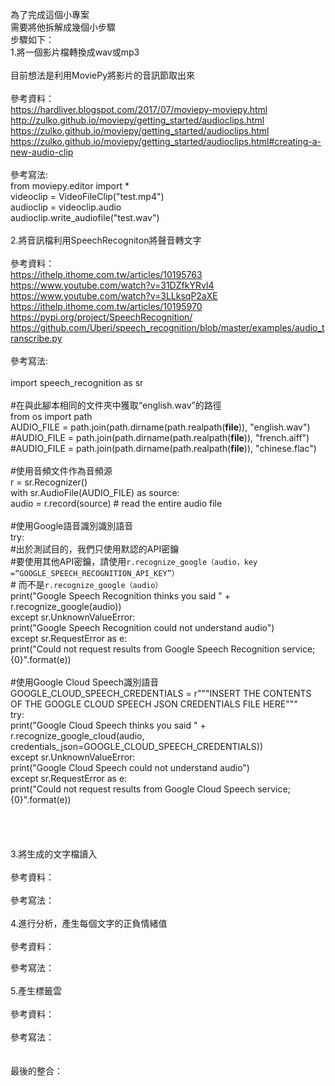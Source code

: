 為了完成這個小專案<br>
需要將他拆解成幾個小步驟<br>
步驟如下：<br>
1.將一個影片檔轉換成wav或mp3<br>
<br>
目前想法是利用MoviePy將影片的音訊節取出來<br>
<br>
參考資料：<br>
https://hardliver.blogspot.com/2017/07/moviepy-moviepy.html<br>
http://zulko.github.io/moviepy/getting_started/audioclips.html<br>
https://zulko.github.io/moviepy/getting_started/audioclips.html<br>
https://zulko.github.io/moviepy/getting_started/audioclips.html#creating-a-new-audio-clip<br>
<br>
參考寫法:<br>
from moviepy.editor import *<br>
videoclip = VideoFileClip("test.mp4")<br>
audioclip = videoclip.audio<br>
audioclip.write_audiofile("test.wav")<br>
<br>
2.將音訊檔利用SpeechRecogniton將聲音轉文字<br>
<br>
參考資料：<br>
https://ithelp.ithome.com.tw/articles/10195763<br>
https://www.youtube.com/watch?v=31DZfkYRvI4<br>
https://www.youtube.com/watch?v=3LLksqP2aXE<br>
https://ithelp.ithome.com.tw/articles/10195970<br>
https://pypi.org/project/SpeechRecognition/<br>
https://github.com/Uberi/speech_recognition/blob/master/examples/audio_transcribe.py<br>
<br>
參考寫法:<br>
<br>
import speech_recognition as sr<br>
<br>
#在與此腳本相同的文件夾中獲取“english.wav”的路徑<br>
from os import path<br>
AUDIO_FILE = path.join(path.dirname(path.realpath(__file__)), "english.wav")<br>
#AUDIO_FILE = path.join(path.dirname(path.realpath(__file__)), "french.aiff")<br>
#AUDIO_FILE = path.join(path.dirname(path.realpath(__file__)), "chinese.flac")<br>
<br>
#使用音頻文件作為音頻源<br>
r = sr.Recognizer()<br>
with sr.AudioFile(AUDIO_FILE) as source:<br>
    audio = r.record(source)  # read the entire audio file<br>
<br>
#使用Google語音識別識別語音<br>
try:<br>
    #出於測試目的，我們只使用默認的API密鑰<br>
    #要使用其他API密鑰，請使用`r.recognize_google（audio，key =“GOOGLE_SPEECH_RECOGNITION_API_KEY”）`<br>
    # 而不是`r.recognize_google（audio）`<br>
    print("Google Speech Recognition thinks you said " + r.recognize_google(audio))<br>
except sr.UnknownValueError:<br>
    print("Google Speech Recognition could not understand audio")<br>
except sr.RequestError as e:<br>
    print("Could not request results from Google Speech Recognition service; {0}".format(e))<br>
<br>
#使用Google Cloud Speech識別語音<br>
GOOGLE_CLOUD_SPEECH_CREDENTIALS = r"""INSERT THE CONTENTS OF THE GOOGLE CLOUD SPEECH JSON CREDENTIALS FILE HERE"""<br>
try:<br>
    print("Google Cloud Speech thinks you said " + r.recognize_google_cloud(audio, credentials_json=GOOGLE_CLOUD_SPEECH_CREDENTIALS))<br>
except sr.UnknownValueError:<br>
    print("Google Cloud Speech could not understand audio")<br>
except sr.RequestError as e:<br>
    print("Could not request results from Google Cloud Speech service; {0}".format(e))<br>
<br>
<br>
<br>
<br>
3.將生成的文字檔讀入<br>
<br>
參考資料：<br>
<br>
參考寫法：<br>
<br>
4.進行分析，產生每個文字的正負情緒值<br>
<br>
參考資料：<br>

參考寫法：<br>
<br>
5.產生標籤雲<br>
<br>
參考資料：<br>
<br>
參考寫法：<br>
<br>
<br>
最後的整合：<br>
